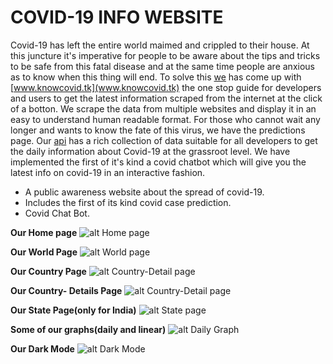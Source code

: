 # COVID-19 INFO WEBSITE

Covid-19 has left the entire world maimed and crippled to their house. At this juncture it's imperative for people to be aware about the tips and tricks to be safe from this fatal disease and at the same time people are anxious as to know when this thing will end. To solve this [we](www.thinkingtomorrow.cf) has come up with [www.knowcovid.tk](www.knowcovid.tk) the one stop guide for developers and users to get the latest information scraped from the internet at the click of a botton. We scrape the data from multiple websites and display it in an easy to understand human readable format. For those who cannot wait any longer and wants to know the fate of this virus, we have the predictions page. Our [api](www.knowcovid.tk/api) has a rich collection of data suitable for all developers to get the daily information about Covid-19 at the grassroot level. We have implemented the first of it's kind a covid chatbot which will give you the latest info on covid-19 in an interactive fashion.

* A public awareness website about the spread of covid-19.
* Includes the first of its kind covid case prediction.
* Covid Chat Bot.


**Our Home page**
![alt Home page](https://github.com/thinking-tomorrow/Covid19/blob/master/images/home.jpg?raw=true)


**Our World Page**
![alt World page](https://github.com/thinking-tomorrow/Covid19/blob/master/images/world.jpg?raw=true)

**Our Country Page**
![alt Country-Detail page](https://github.com/thinking-tomorrow/Covid19/blob/master/images/country.jpg?raw=true)


**Our Country- Details Page**
![alt Country-Detail page](https://github.com/thinking-tomorrow/Covid19/blob/master/images/country-details.jpg?raw=true)

**Our State Page(only for India)**
![alt State page](https://github.com/thinking-tomorrow/Covid19/blob/master/images/state.jpg?raw=true)


**Some of our graphs(daily and linear)**
![alt Daily Graph](https://github.com/thinking-tomorrow/Covid19/blob/master/images/linear_graph.jpg?raw=true)


**Our Dark Mode**
![alt Dark Mode](https://github.com/thinking-tomorrow/Covid19/blob/master/images/dark.jpg?raw=true)
